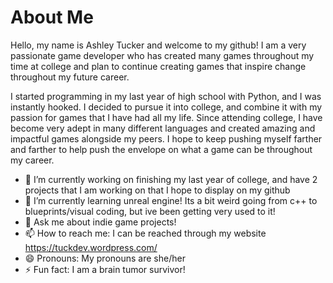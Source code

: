 # About Me

Hello, my name is Ashley Tucker and welcome to my github! I am a very passionate game developer who has created many games throughout my time at college and plan to continue creating games that inspire change throughout my future career.

I started programming in my last year of high school with Python, and I was instantly hooked. I decided to pursue it into college, and combine it with my passion for games that I have had all my life. Since attending college, I have become very adept in many different languages and created amazing and impactful games alongside my peers. I hope to keep pushing myself farther and farther to help push the envelope on what a game can be throughout my career. 


- 🔭 I’m currently working on finishing my last year of college, and have 2 projects that I am working on that I hope to display on my github
- 🌱 I’m currently learning unreal engine! Its a bit weird going from c++ to blueprints/visual coding, but ive been getting very used to it!
- 💬 Ask me about indie game projects!
- 📫 How to reach me: I can be reached through my website https://tuckdev.wordpress.com/ 
- 😄 Pronouns: My pronouns are she/her
- ⚡ Fun fact: I am a brain tumor survivor!
